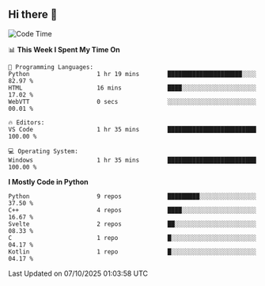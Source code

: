 ## Hi there 👋

<!--START_SECTION:waka-->
![Code Time](http://img.shields.io/badge/Code%20Time-202%20hrs%2047%20mins-blue)

📊 **This Week I Spent My Time On** 

```text
💬 Programming Languages: 
Python                   1 hr 19 mins        █████████████████████░░░░   82.97 % 
HTML                     16 mins             ████░░░░░░░░░░░░░░░░░░░░░   17.02 % 
WebVTT                   0 secs              ░░░░░░░░░░░░░░░░░░░░░░░░░   00.01 % 

🔥 Editors: 
VS Code                  1 hr 35 mins        █████████████████████████   100.00 % 

💻 Operating System: 
Windows                  1 hr 35 mins        █████████████████████████   100.00 % 
```

**I Mostly Code in Python** 

```text
Python                   9 repos             █████████░░░░░░░░░░░░░░░░   37.50 % 
C++                      4 repos             ████░░░░░░░░░░░░░░░░░░░░░   16.67 % 
Svelte                   2 repos             ██░░░░░░░░░░░░░░░░░░░░░░░   08.33 % 
C                        1 repo              █░░░░░░░░░░░░░░░░░░░░░░░░   04.17 % 
Kotlin                   1 repo              █░░░░░░░░░░░░░░░░░░░░░░░░   04.17 % 
```




 Last Updated on 07/10/2025 01:03:58 UTC
<!--END_SECTION:waka-->

